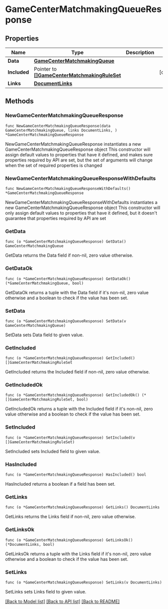 # GameCenterMatchmakingQueueResponse

## Properties

Name | Type | Description | Notes
------------ | ------------- | ------------- | -------------
**Data** | [**GameCenterMatchmakingQueue**](GameCenterMatchmakingQueue.md) |  | 
**Included** | Pointer to [**[]GameCenterMatchmakingRuleSet**](GameCenterMatchmakingRuleSet.md) |  | [optional] 
**Links** | [**DocumentLinks**](DocumentLinks.md) |  | 

## Methods

### NewGameCenterMatchmakingQueueResponse

`func NewGameCenterMatchmakingQueueResponse(data GameCenterMatchmakingQueue, links DocumentLinks, ) *GameCenterMatchmakingQueueResponse`

NewGameCenterMatchmakingQueueResponse instantiates a new GameCenterMatchmakingQueueResponse object
This constructor will assign default values to properties that have it defined,
and makes sure properties required by API are set, but the set of arguments
will change when the set of required properties is changed

### NewGameCenterMatchmakingQueueResponseWithDefaults

`func NewGameCenterMatchmakingQueueResponseWithDefaults() *GameCenterMatchmakingQueueResponse`

NewGameCenterMatchmakingQueueResponseWithDefaults instantiates a new GameCenterMatchmakingQueueResponse object
This constructor will only assign default values to properties that have it defined,
but it doesn't guarantee that properties required by API are set

### GetData

`func (o *GameCenterMatchmakingQueueResponse) GetData() GameCenterMatchmakingQueue`

GetData returns the Data field if non-nil, zero value otherwise.

### GetDataOk

`func (o *GameCenterMatchmakingQueueResponse) GetDataOk() (*GameCenterMatchmakingQueue, bool)`

GetDataOk returns a tuple with the Data field if it's non-nil, zero value otherwise
and a boolean to check if the value has been set.

### SetData

`func (o *GameCenterMatchmakingQueueResponse) SetData(v GameCenterMatchmakingQueue)`

SetData sets Data field to given value.


### GetIncluded

`func (o *GameCenterMatchmakingQueueResponse) GetIncluded() []GameCenterMatchmakingRuleSet`

GetIncluded returns the Included field if non-nil, zero value otherwise.

### GetIncludedOk

`func (o *GameCenterMatchmakingQueueResponse) GetIncludedOk() (*[]GameCenterMatchmakingRuleSet, bool)`

GetIncludedOk returns a tuple with the Included field if it's non-nil, zero value otherwise
and a boolean to check if the value has been set.

### SetIncluded

`func (o *GameCenterMatchmakingQueueResponse) SetIncluded(v []GameCenterMatchmakingRuleSet)`

SetIncluded sets Included field to given value.

### HasIncluded

`func (o *GameCenterMatchmakingQueueResponse) HasIncluded() bool`

HasIncluded returns a boolean if a field has been set.

### GetLinks

`func (o *GameCenterMatchmakingQueueResponse) GetLinks() DocumentLinks`

GetLinks returns the Links field if non-nil, zero value otherwise.

### GetLinksOk

`func (o *GameCenterMatchmakingQueueResponse) GetLinksOk() (*DocumentLinks, bool)`

GetLinksOk returns a tuple with the Links field if it's non-nil, zero value otherwise
and a boolean to check if the value has been set.

### SetLinks

`func (o *GameCenterMatchmakingQueueResponse) SetLinks(v DocumentLinks)`

SetLinks sets Links field to given value.



[[Back to Model list]](../README.md#documentation-for-models) [[Back to API list]](../README.md#documentation-for-api-endpoints) [[Back to README]](../README.md)


